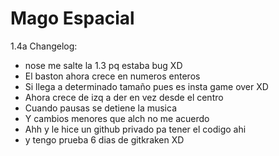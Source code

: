 # Mago Espacial
 
 1.4a Changelog:
 - nose me salte la 1.3 pq estaba bug XD
 - El baston ahora crece en numeros enteros
 - Si llega a determinado tamaño pues es insta game over
 XD
 - Ahora crece de izq a der en vez desde el centro
 - Cuando pausas se detiene la musica
 - Y cambios menores que alch no me acuerdo
 - Ahh y le hice un github privado pa tener el codigo ahi
 - y tengo prueba 6 dias de gitkraken
 XD
